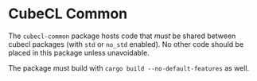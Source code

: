 # CubeCL Common

The `cubecl-common` package hosts code that _must_ be shared between cubecl packages (with `std` or
`no_std` enabled). No other code should be placed in this package unless unavoidable.

The package must build with `cargo build --no-default-features` as well.
